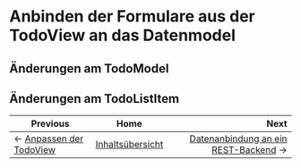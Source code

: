 # Anbinden der Formulare aus der TodoView an das Datenmodel

## Änderungen am TodoModel

## Änderungen am TodoListItem

| Previous | Home | Next  |
| -------- |:----:| -----:|
| <- [Anpassen der TodoView](./implement_todo_view.md) | [Inhaltsübersicht](./setup_project.md) | [Datenanbindung an ein REST-Backend](./rest_todo_service.md) ->